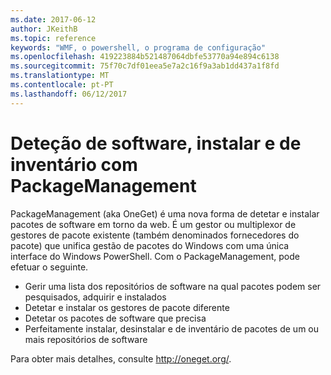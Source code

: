 ```yaml
---
ms.date: 2017-06-12
author: JKeithB
ms.topic: reference
keywords: "WMF, o powershell, o programa de configuração"
ms.openlocfilehash: 419223884b521487064dbfe53770a94e894c6138
ms.sourcegitcommit: 75f70c7df01eea5e7a2c16f9a3ab1dd437a1f8fd
ms.translationtype: MT
ms.contentlocale: pt-PT
ms.lasthandoff: 06/12/2017
---
```

# <a name="software-discovery-install-and-inventory-with-packagemanagement"></a>Deteção de software, instalar e de inventário com PackageManagement

PackageManagement (aka OneGet) é uma nova forma de detetar e instalar pacotes de software em torno da web. É um gestor ou multiplexor de gestores de pacote existente (também denominados fornecedores do pacote) que unifica gestão de pacotes do Windows com uma única interface do Windows PowerShell. Com o PackageManagement, pode efetuar o seguinte.

-   Gerir uma lista dos repositórios de software na qual pacotes podem ser pesquisados, adquirir e instalados
-   Detetar e instalar os gestores de pacote diferente
-   Detetar os pacotes de software que precisa
-   Perfeitamente instalar, desinstalar e de inventário de pacotes de um ou mais repositórios de software

Para obter mais detalhes, consulte http://oneget.org/.

